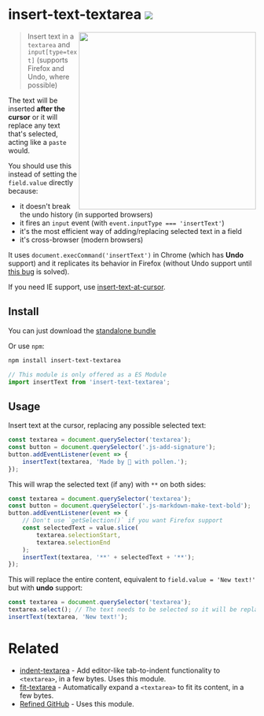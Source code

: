 # insert-text-textarea [![][badge-gzip]](#link-npm)

  [badge-gzip]: https://img.shields.io/bundlephobia/minzip/insert-text-textarea.svg?label=gzipped
  [link-npm]: https://www.npmjs.com/package/insert-text-textarea

<img align="right" width="360" src="https://user-images.githubusercontent.com/1402241/55075820-e3645800-50ce-11e9-8591-9195c3cdfc8a.gif">

> Insert text in a `textarea` and `input[type=text]` (supports Firefox and Undo, where possible)

The text will be inserted **after the cursor** or it will replace any text that's selected, acting like a `paste` would.

You should use this instead of setting the `field.value` directly because:

- it doesn't break the undo history (in supported browsers)
- it fires an `input` event (with `event.inputType === 'insertText'`)
- it's the most efficient way of adding/replacing selected text in a field
- it's cross-browser (modern browsers)

It uses `document.execCommand('insertText')` in Chrome (which has **Undo** support) and it replicates its behavior in Firefox (without Undo support until [this bug](https://bugzilla.mozilla.org/show_bug.cgi?id=1220696) is solved).

If you need IE support, use [insert-text-at-cursor](https://github.com/grassator/insert-text-at-cursor).

## Install

You can just download the [standalone bundle](https://packd.fregante.now.sh/insert-text-textarea@latest?name=insertText)

Or use `npm`:

```sh
npm install insert-text-textarea
```

```js
// This module is only offered as a ES Module
import insertText from 'insert-text-textarea';
```

## Usage

Insert text at the cursor, replacing any possible selected text:

```js
const textarea = document.querySelector('textarea');
const button = document.querySelector('.js-add-signature');
button.addEventListener(event => {
	insertText(textarea, 'Made by 🐝 with pollen.');
});
```

This will wrap the selected text (if any) with `**` on both sides:

```js
const textarea = document.querySelector('textarea');
const button = document.querySelector('.js-markdown-make-text-bold');
button.addEventListener(event => {
	// Don't use `getSelection()` if you want Firefox support
	const selectedText = value.slice(
		textarea.selectionStart,
		textarea.selectionEnd
	);
	insertText(textarea, '**' + selectedText + '**');
});
```

This will replace the entire content, equivalent to `field.value = 'New text!'` but with **undo** support:

```js
const textarea = document.querySelector('textarea');
textarea.select(); // The text needs to be selected so it will be replaced
insertText(textarea, 'New text!');
```

# Related

- [indent-textarea](https://github.com/fregante/indent-textarea) - Add editor-like tab-to-indent functionality to `<textarea>`, in a few bytes. Uses this module.
- [fit-textarea](https://github.com/fregante/fit-textarea) - Automatically expand a `<textarea>` to fit its content, in a few bytes.
- [Refined GitHub](https://github.com/sindresorhus/refined-github) - Uses this module.
